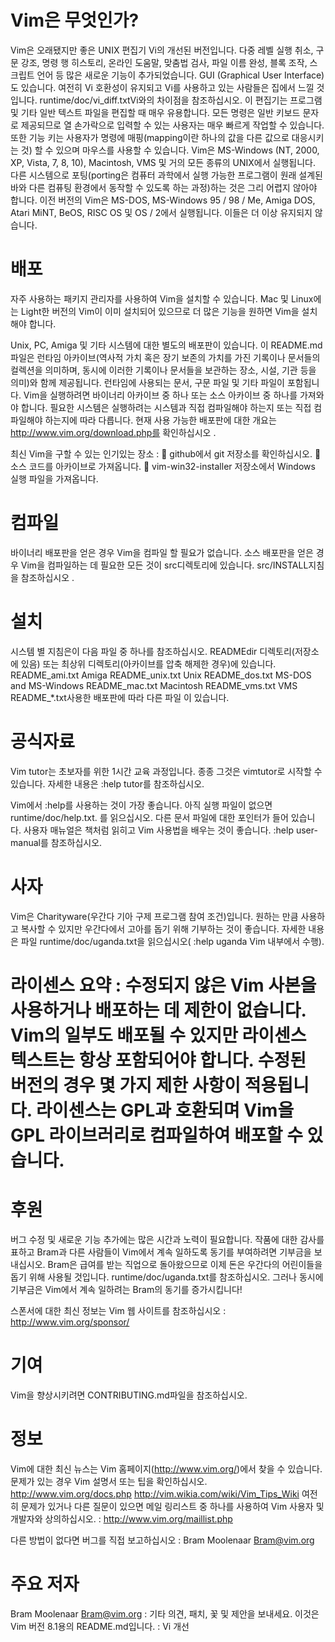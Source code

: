 # Vim은 무엇인가?
Vim은 오래됐지만 좋은 UNIX 편집기 Vi의 개선된 버전입니다. 다중 레벨 실행 취소, 구문 강조, 명령 행 히스토리, 온라인 도움말, 맞춤법 검사, 파일 이름 완성, 블록 조작, 스크립트 언어 등 많은 새로운 기능이 추가되었습니다. GUI (Graphical User Interface)도 있습니다. 여전히 Vi 호환성이 유지되고 Vi를 사용하고 있는 사람들은 집에서 느낄 것입니다. runtime/doc/vi_diff.txtVi와의 차이점을 참조하십시오.
이 편집기는 프로그램 및 기타 일반 텍스트 파일을 편집할 때 매우 유용합니다. 모든 명령은 일반 키보드 문자로 제공되므로 열 손가락으로 입력할 수 있는 사용자는 매우 빠르게 작업할 수 있습니다. 또한 기능 키는 사용자가 명령에 매핑(mapping이란 하나의 값을 다른 값으로 대응시키는 것) 할 수 있으며 마우스를 사용할 수 있습니다.
Vim은 MS-Windows (NT, 2000, XP, Vista, 7, 8, 10), Macintosh, VMS 및 거의 모든 종류의 UNIX에서 실행됩니다. 다른 시스템으로 포팅(porting은 컴퓨터 과학에서 실행 가능한 프로그램이 원래 설계된 바와 다른 컴퓨팅 환경에서 동작할 수 있도록 하는 과정)하는 것은 그리 어렵지 않아야 합니다. 이전 버전의 Vim은 MS-DOS, MS-Windows 95 / 98 / Me, Amiga DOS, Atari MiNT, BeOS, RISC OS 및 OS / 2에서 실행됩니다. 이들은 더 이상 유지되지 않습니다.

# 배포
자주 사용하는 패키지 관리자를 사용하여 Vim을 설치할 수 있습니다. Mac 및 Linux에는 Light한 버전의 Vim이 이미 설치되어 있으므로 더 많은 기능을 원하면 Vim을 설치해야 합니다.

Unix, PC, Amiga 및 기타 시스템에 대한 별도의 배포판이 있습니다. 이 README.md파일은 런타임 아카이브(역사적 가치 혹은 장기 보존의 가치를 가진 기록이나 문서들의 컬렉션을 의미하며, 동시에 이러한 기록이나 문서들을 보관하는 장소, 시설, 기관 등을 의미)와 함께 제공됩니다. 런타임에 사용되는 문서, 구문 파일 및 기타 파일이 포함됩니다. Vim을 실행하려면 바이너리 아카이브 중 하나 또는 소스 아카이브 중 하나를 가져와야 합니다. 필요한 시스템은 실행하려는 시스템과 직접 컴파일해야 하는지 또는 직접 컴파일해야 하는지에 따라 다릅니다. 현재 사용 가능한 배포판에 대한 개요는 http://www.vim.org/download.php를 확인하십시오 .

최신 Vim을 구할 수 있는 인기있는 장소 :
	github에서 git 저장소를 확인하십시오.
	소스 코드를 아카이브로 가져옵니다.
	vim-win32-installer 저장소에서 Windows 실행 파일을 가져옵니다.

# 컴파일
바이너리 배포판을 얻은 경우 Vim을 컴파일 할 필요가 없습니다. 소스 배포판을 얻은 경우 Vim을 컴파일하는 데 필요한 모든 것이 src디렉토리에 있습니다. src/INSTALL지침을 참조하십시오 .

# 설치
시스템 별 지침은이 다음 파일 중 하나를 참조하십시오. READMEdir 디렉토리(저장소에 있음) 또는 최상위 디렉토리(아카이브를 압축 해제한 경우)에 있습니다.
README_ami.txt		Amiga
README_unix.txt		Unix
README_dos.txt		MS-DOS and MS-Windows
README_mac.txt		Macintosh
README_vms.txt		VMS
README_*.txt사용한 배포판에 따라 다른 파일 이 있습니다.

# 공식자료
Vim tutor는 초보자를 위한 1시간 교육 과정입니다. 종종 그것은 vimtutor로 시작할 수 있습니다. 자세한 내용은 :help tutor를 참조하십시오.

Vim에서 :help를 사용하는 것이 가장 좋습니다. 아직 실행 파일이 없으면 runtime/doc/help.txt. 를 읽으십시오. 다른 문서 파일에 대한 포인터가 들어 있습니다. 사용자 매뉴얼은 책처럼 읽히고 Vim 사용법을 배우는 것이 좋습니다. :help user-manual를 참조하십시오.

# 사자
Vim은 Charityware(우간다 기아 구제 프로그램 참여 조건)입니다. 원하는 만큼 사용하고 복사할 수 있지만 우간다에서 고아를 돕기 위해 기부하는 것이 좋습니다. 자세한 내용은 파일 runtime/doc/uganda.txt을 읽으십시오( :help uganda Vim 내부에서 수행).

# 라이센스 요약 : 수정되지 않은 Vim 사본을 사용하거나 배포하는 데 제한이 없습니다. Vim의 일부도 배포될 수 있지만 라이센스 텍스트는 항상 포함되어야 합니다. 수정된 버전의 경우 몇 가지 제한 사항이 적용됩니다. 라이센스는 GPL과 호환되며 Vim을 GPL 라이브러리로 컴파일하여 배포할 수 있습니다.

# 후원
버그 수정 및 새로운 기능 추가에는 많은 시간과 노력이 필요합니다. 작품에 대한 감사를 표하고 Bram과 다른 사람들이 Vim에서 계속 일하도록 동기를 부여하려면 기부금을 보내십시오.
Bram은 급여를 받는 직업으로 돌아왔으므로 이제 돈은 우간다의 어린이들을 돕기 위해 사용될 것입니다. runtime/doc/uganda.txt를 참조하십시오. 그러나 동시에 기부금은 Vim에서 계속 일하려는 Bram의 동기를 증가시킵니다!

스폰서에 대한 최신 정보는 Vim 웹 사이트를 참조하십시오 : http://www.vim.org/sponsor/

# 기여
Vim을 향상시키려면 CONTRIBUTING.md파일을 참조하십시오.

# 정보
Vim에 대한 최신 뉴스는 Vim 홈페이지(http://www.vim.org/)에서 찾을 수 있습니다. 문제가 있는 경우 Vim 설명서 또는 팁을 확인하십시오. 
http://www.vim.org/docs.php http://vim.wikia.com/wiki/Vim_Tips_Wiki
여전히 문제가 있거나 다른 질문이 있으면 메일 링리스트 중 하나를 사용하여 Vim 사용자 및 개발자와 상의하십시오. : http://www.vim.org/maillist.php

다른 방법이 없다면 버그를 직접 보고하십시오 : Bram Moolenaar Bram@vim.org

# 주요 저자
Bram Moolenaar Bram@vim.org : 기타 의견, 패치, 꽃 및 제안을 보내세요.
이것은 Vim 버전 8.1용의 README.md입니다. : Vi 개선

